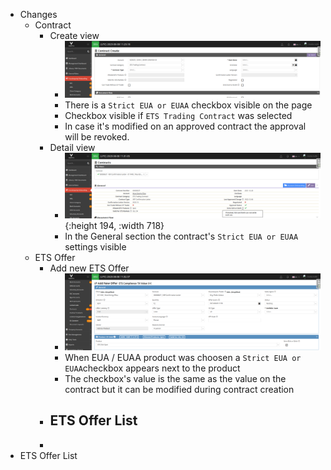 - Changes
	- Contract
		- Create view
			- ![1_contract_strict_eua_euaa.png](../assets/1_contract_strict_eua_euaa_1691496156618_0.png)
			- There is a `Strict EUA or EUAA` checkbox visible on the page
			- Checkbox visible if `ETS Trading Contract` was selected
			- In case it's modified on an approved contract the approval will be revoked.
		- Detail view
			- ![2_contract_details_strict_eua_euaa.png](../assets/2_contract_details_strict_eua_euaa_1691496178835_0.png){:height 194, :width 718}
			- In the General section the contract's `Strict EUA or EUAA` settings visible
	- ETS Offer
		- Add new ETS Offer
			- ![3_ets_offer_strict_eua_euaa_checkbox.png](../assets/3_ets_offer_strict_eua_euaa_checkbox_1691496901575_0.png)
			- When EUA / EUAA product was choosen a `Strict EUA or EUAA`checkbox appears next to the product
			- The checkbox's value is the same as the value on the contract but it can be modified during contract creation
		- ETS Offer List
			-
		-
- ETS Offer List